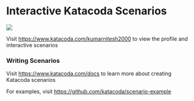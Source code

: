 # Interactive Katacoda Scenarios

[![](http://shields.katacoda.com/katacoda/kumarnitesh2000/count.svg)](https://www.katacoda.com/kumarnitesh2000 "Get your profile on Katacoda.com")

Visit https://www.katacoda.com/kumarnitesh2000 to view the profile and interactive scenarios

### Writing Scenarios
Visit https://www.katacoda.com/docs to learn more about creating Katacoda scenarios

For examples, visit https://github.com/katacoda/scenario-example
